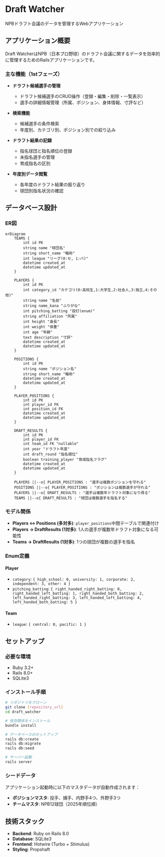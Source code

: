 # Draft Watcher

NPBドラフト会議のデータを管理するWebアプリケーション

## アプリケーション概要

Draft WatcherはNPB（日本プロ野球）のドラフト会議に関するデータを効率的に管理するためのRailsアプリケーションです。

### 主な機能（1stフェーズ）

- **ドラフト候補選手の管理**
  - ドラフト候補選手のCRUD操作（登録・編集・削除・一覧表示）
  - 選手の詳細情報管理（所属、ポジション、身体情報、寸評など）

- **検索機能**
  - 候補選手の条件検索
  - 年度別、カテゴリ別、ポジション別での絞り込み

- **ドラフト結果の記録**
  - 指名球団と指名順位の登録
  - 未指名選手の管理
  - 育成指名の区別

- **年度別データ閲覧**
  - 各年度のドラフト結果の振り返り
  - 球団別指名状況の確認

## データベース設計

### ER図

```mermaid
erDiagram
    TEAMS {
        int id PK
        string name "球団名"
        string short_name "略称"
        int league "リーグ(0:セ, 1:パ)"
        datetime created_at
        datetime updated_at
    }

    PLAYERS {
        int id PK
        int category_id "カテゴリ(0:高校生,1:大学生,2:社会人,3:独立,4:その他)"
        string name "名前"
        string name_kana "ふりがな"
        int pitching_batting "投打(enum)"
        string affiliation "所属"
        int height "身長"
        int weight "体重"
        int age "年齢"
        text description "寸評"
        datetime created_at
        datetime updated_at
    }

    POSITIONS {
        int id PK
        string name "ポジション名"
        string short_name "略称"
        datetime created_at
        datetime updated_at
    }

    PLAYER_POSITIONS {
        int id PK
        int player_id FK
        int position_id FK
        datetime created_at
        datetime updated_at
    }

    DRAFT_RESULTS {
        int id PK
        int player_id FK
        int team_id FK "nullable"
        int year "ドラフト年度"
        int draft_round "指名順位"
        boolean training_player "育成指名フラグ"
        datetime created_at
        datetime updated_at
    }

    PLAYERS ||--o{ PLAYER_POSITIONS : "選手は複数ポジションを守れる"
    POSITIONS ||--o{ PLAYER_POSITIONS : "ポジションは複数選手が守れる"
    PLAYERS ||--o{ DRAFT_RESULTS : "選手は複数年ドラフト対象になり得る"
    TEAMS ||--o{ DRAFT_RESULTS : "球団は複数選手を指名する"
```

### モデル関係

- **Players ↔ Positions (多対多)**: `player_positions`中間テーブルで関連付け
- **Players → DraftResults (1対多)**: 1人の選手が複数年ドラフト対象になる可能性
- **Teams → DraftResults (1対多)**: 1つの球団が複数の選手を指名

### Enum定義

#### Player
- `category`: `{ high_school: 0, university: 1, corporate: 2, independent: 3, other: 4 }`
- `pitching_batting`: `{ right_handed_right_batting: 0, right_handed_left_batting: 1, right_handed_both_batting: 2, left_handed_right_batting: 3, left_handed_left_batting: 4, left_handed_both_batting: 5 }`

#### Team
- `league`: `{ central: 0, pacific: 1 }`

## セットアップ

### 必要な環境

- Ruby 3.2+
- Rails 8.0+
- SQLite3

### インストール手順

```bash
# リポジトリをクローン
git clone [repository_url]
cd draft_watcher

# 依存関係をインストール
bundle install

# データベースのセットアップ
rails db:create
rails db:migrate
rails db:seed

# サーバー起動
rails server
```

### シードデータ

アプリケーション起動時に以下のマスタデータが自動作成されます：

- **ポジションマスタ**: 投手、捕手、内野手4つ、外野手3つ
- **チームマスタ**: NPB12球団（2025年順位順）

## 技術スタック

- **Backend**: Ruby on Rails 8.0
- **Database**: SQLite3
- **Frontend**: Hotwire (Turbo + Stimulus)
- **Styling**: Propshaft
